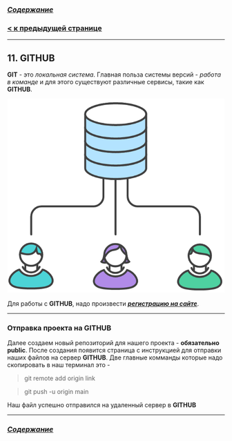 ### [***Содержание***](../readmy.md)

### [**< к предыдущей странице**](./branch.md)
---

## **11. GITHUB**

**GIT** - это *локальная система*.
Главная польза системы версий - *работа в команде* и для этого существуют различные сервисы, такие как **GITHUB**. 

![git](../assets/dAYXB.png)

Для работы с **GITHUB**, надо произвести ***[регистрацию на сайте](https://github.com)***.

---
### **Отправка проекта на GITHUB**
Далее создаем новый репозиторий для нашего проекта - **обязательно public**.
После создания появится страница с инструкцией для отправки наших файлов на сервер **GITHUB**.
Две главные комманды которые надо скопировать в наш терминал это -

> git remote add origin link



>git push -u origin main

Наш файл успешно отправился на удаленный сервер в  **GITHUB** 



---

### [***Содержание***](../readmy.md)

